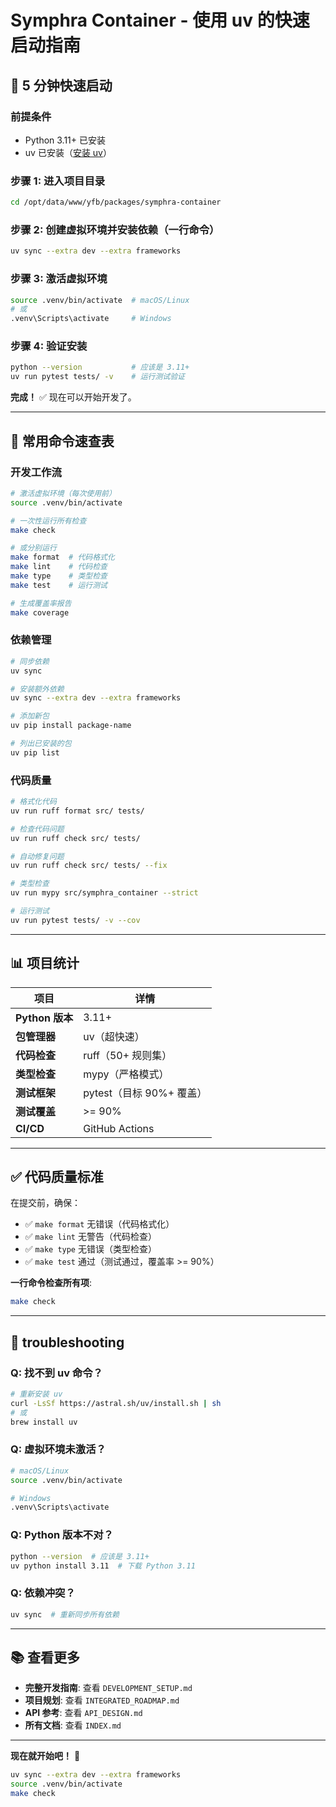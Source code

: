 # Symphra Container - 使用 uv 的快速启动指南

## 🚀 5 分钟快速启动

### 前提条件
- Python 3.11+ 已安装
- uv 已安装（[安装 uv](https://docs.astral.sh/uv/getting-started/installation/)）

### 步骤 1: 进入项目目录
```bash
cd /opt/data/www/yfb/packages/symphra-container
```

### 步骤 2: 创建虚拟环境并安装依赖（一行命令）
```bash
uv sync --extra dev --extra frameworks
```

### 步骤 3: 激活虚拟环境
```bash
source .venv/bin/activate  # macOS/Linux
# 或
.venv\Scripts\activate     # Windows
```

### 步骤 4: 验证安装
```bash
python --version           # 应该是 3.11+
uv run pytest tests/ -v    # 运行测试验证
```

**完成！** ✅ 现在可以开始开发了。

---

## 🔧 常用命令速查表

### 开发工作流
```bash
# 激活虚拟环境（每次使用前）
source .venv/bin/activate

# 一次性运行所有检查
make check

# 或分别运行
make format  # 代码格式化
make lint    # 代码检查
make type    # 类型检查
make test    # 运行测试

# 生成覆盖率报告
make coverage
```

### 依赖管理
```bash
# 同步依赖
uv sync

# 安装额外依赖
uv sync --extra dev --extra frameworks

# 添加新包
uv pip install package-name

# 列出已安装的包
uv pip list
```

### 代码质量
```bash
# 格式化代码
uv run ruff format src/ tests/

# 检查代码问题
uv run ruff check src/ tests/

# 自动修复问题
uv run ruff check src/ tests/ --fix

# 类型检查
uv run mypy src/symphra_container --strict

# 运行测试
uv run pytest tests/ -v --cov
```

---

## 📊 项目统计

| 项目 | 详情 |
|-----|------|
| **Python 版本** | 3.11+ |
| **包管理器** | uv（超快速） |
| **代码检查** | ruff（50+ 规则集） |
| **类型检查** | mypy（严格模式） |
| **测试框架** | pytest（目标 90%+ 覆盖） |
| **测试覆盖** | >= 90% |
| **CI/CD** | GitHub Actions |

---

## ✅ 代码质量标准

在提交前，确保：
- ✅ `make format` 无错误（代码格式化）
- ✅ `make lint` 无警告（代码检查）
- ✅ `make type` 无错误（类型检查）
- ✅ `make test` 通过（测试通过，覆盖率 >= 90%）

**一行命令检查所有项**:
```bash
make check
```

---

## 🐛 troubleshooting

### Q: 找不到 uv 命令？
```bash
# 重新安装 uv
curl -LsSf https://astral.sh/uv/install.sh | sh
# 或
brew install uv
```

### Q: 虚拟环境未激活？
```bash
# macOS/Linux
source .venv/bin/activate

# Windows
.venv\Scripts\activate
```

### Q: Python 版本不对？
```bash
python --version  # 应该是 3.11+
uv python install 3.11  # 下载 Python 3.11
```

### Q: 依赖冲突？
```bash
uv sync  # 重新同步所有依赖
```

---

## 📚 查看更多

- **完整开发指南**: 查看 `DEVELOPMENT_SETUP.md`
- **项目规划**: 查看 `INTEGRATED_ROADMAP.md`
- **API 参考**: 查看 `API_DESIGN.md`
- **所有文档**: 查看 `INDEX.md`

---

**现在就开始吧！** 🎉

```bash
uv sync --extra dev --extra frameworks
source .venv/bin/activate
make check
```
